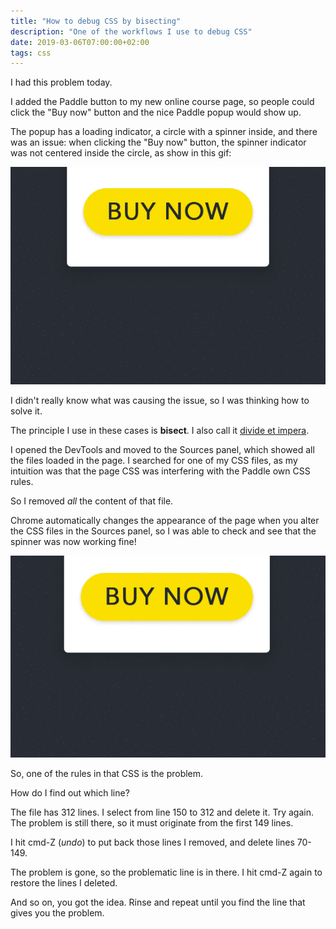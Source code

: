 ```yaml
---
title: "How to debug CSS by bisecting"
description: "One of the workflows I use to debug CSS"
date: 2019-03-06T07:00:00+02:00
tags: css
---
```


I had this problem today.

I added the Paddle button to my new online course page, so people could click the "Buy now" button and the nice Paddle popup would show up.

The popup has a loading indicator, a circle with a spinner inside, and there was an issue: when clicking the "Buy now" button, the spinner indicator was not centered inside the circle, as show in this gif:

![](cmjPX6hjLm.gif)

I didn't really know what was causing the issue, so I was thinking how to solve it.

The principle I use in these cases is **bisect**. I also call it [divide et impera](https://en.wikipedia.org/wiki/Divide_and_rule).

I opened the DevTools and moved to the Sources panel, which showed all the files loaded in the page. I searched for one of my CSS files, as my intuition was that the page CSS was interfering with the Paddle own CSS rules.

So I removed *all* the content of that file.

Chrome automatically changes the appearance of the page when you alter the CSS files in the Sources panel, so I was able to check and see that the spinner was now working fine!

![](whJvrttQeJ.gif)

So, one of the rules in that CSS is the problem.

How do I find out which line?

The file has 312 lines. I select from line 150 to 312 and delete it. Try again. The problem is still there, so it must originate from the first 149 lines.

I hit cmd-Z (*undo*) to put back those lines I removed, and delete lines 70-149.

The problem is gone, so the problematic line is in there. I hit cmd-Z again to restore the lines I deleted.

And so on, you got the idea. Rinse and repeat until you find the line that gives you the problem.